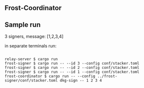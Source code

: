 ## Frost-Coordinator

## Sample run

3 signers, message: [1,2,3,4]

in separate terminals run:
```

relay-server $ cargo run
frost-signer $ cargo run -- --id 3 --config conf/stacker.toml
frost-signer $ cargo run -- --id 2 --config conf/stacker.toml
frost-signer $ cargo run -- --id 1 --config conf/stacker.toml
frost-coordinator $ cargo run -- --config ../frost-signer/conf/stacker.toml dkg-sign -- 1 2 3 4

```
